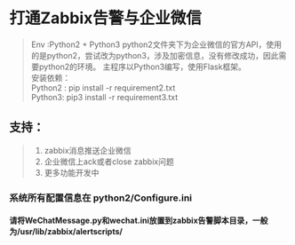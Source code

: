 # 打通Zabbix告警与企业微信

>Env :Python2 + Python3
python2文件夹下为企业微信的官方API，使用的是python2，尝试改为python3，涉及加密信息，没有修改成功，因此需要python2的环境。
主程序以Python3编写，使用Flask框架。
<br>安装依赖：<br>
>Python2 : pip install -r requirement2.txt <br>
>Python3: pip3 install -r requirement3.txt<br>

## 支持：
>1. zabbix消息推送企业微信
>2. 企业微信上ack或者close zabbix问题
>3. 更多功能开发中

### 系统所有配置信息在 python2/Configure.ini

#### 请将WeChatMessage.py和wechat.ini放置到zabbix告警脚本目录，一般为/usr/lib/zabbix/alertscripts/